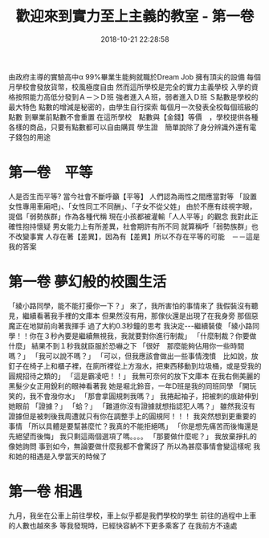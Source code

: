 ﻿---
title: 歡迎來到實力至上主義的教室 - 第一卷
tags:
  - 歡迎來到實力至上主義的教室
categories:
  - Novel
mathjax: false
date: 2018-10-21 22:28:58
---

由政府主導的實驗高中α
99%畢業生能夠就職於Dream Job
擁有頂尖的設備
每個月學校會發放貨幣，校風極度自由
然而這所學校是完全的實力主義學校
入學的資格按照能力高低分發到Ａ－＞Ｄ班
強者進入Ａ班，弱者進入Ｄ班
Ｓ點數是學校的最大特色
點數的增減是秘密的，由學生自行探索
每個月一次發表全校每個班級的點數
到畢業前點數不會重置
在這所學校　點數與【金錢】等價　，學校提供各種各樣的商品，只要有點數都可以自由購買
學生證　簡單說除了身分辨識外還有電子錢包的用途
<!--more-->
# 第一卷　平等
人是否生而平等?
當今社會不斷呼籲【平等】
人們認為兩性之間應當對等
「設置女性專用車廂吧」、「女性同工不同酬」、「子女不從父姓」
由於不應有歧視字眼，提倡「弱勢族群」作為各種代稱
現在小孩都被灌輸「人人平等」的觀念
我對此正確性抱持懷疑
男女能力上有所差異，社會期許有所不同
就算稱呼「弱勢族群」也不改變事實
人存在著【差異】，因為有【差異】所以不存在平等的可能　－－這是我的答案
# 第一卷 夢幻般的校園生活
「綾小路同學，能不能打擾你一下？」
來了，我所害怕的事情來了
我假裝沒有聽見，繼續看著我手裡的文庫本
但果然沒有用，那傢伙還是出現了在我身旁
那個惡魔正在地獄前向著我揮手
過了大約0.3秒鐘的思考
我決定---繼續裝傻
「綾小路同學！！你在３秒內要是繼續無視我，我就要對你進行制裁」
「什麼制裁？你要做什麼」
結果不到１秒我就臣服於恐嚇之下
「很好　那麼能夠佔用你一些時間嗎？」
「我可以說不嗎？」
「可以，但我應該會做出一些事情洩憤　比如說，放釘子在椅子上和櫃子裡，在廁所裡從上方潑水，把東西移動到垃圾桶，或是受我的圓規招待之類的」
「這是霸凌吧！！」
我無可奈何的放下文庫本
在我右側美麗的黑髮少女正用銳利的眼神看著我
她是堀北鈴音，一年D班是我的同班同學
「開玩笑的，我不會潑你水」
「那會拿圓規刺我嗎？」
我捲起袖子，把被刺的痕跡伸到她眼前
「證據？」
「蛤？」
「難道你沒有證據就想指認犯人嗎？」
雖然我沒有證據但是被刺後我周遭就只有你在調整手上的圓規阿！！！
我突然想到更重要的事情
「所以具體是要幫甚麼忙？我真的不能拒絕嗎」
「你是想先痛苦而後悔還是先絕望而後悔」
我只剩這兩個選項了嗎。。。。
「那要做什麼呢？」
我放棄掙扎的像她詢問
事到如今，無論要做什麼我都不會驚訝了
所以為甚麼事情會變這樣呢
我和她的相遇是入學當天的時候了
# 第一卷 相遇
九月，我坐在公車上前往學校，車上似乎都是我們學校的學生
前往的過程中上車的人數也越來多
等我發現時，已經快容納不下更多乘客了
在我前方不遠處
